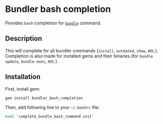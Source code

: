 # Bundler bash completion

Provides `bash` completion for [`bundle`](http://gembundler.com/) command.

## Description

This will complete for all bundler commands (`install`, `outdated`, `show`,
etc.). Completion is also made for installed gems and their binaries (for
`bundle update`, `bundle exec`, etc.).

## Installation

First, install gem:

```ruby
gem install bundler_bash_completion
```

Then, add following line to your `~/.bashrc` file:

```sh
eval `complete_bundle_bash_command init`
```
